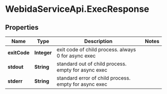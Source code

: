 # WebidaServiceApi.ExecResponse

## Properties
Name | Type | Description | Notes
------------ | ------------- | ------------- | -------------
**exitCode** | **Integer** | exit code of child process. always 0 for async exec | 
**stdout** | **String** | standard out of child process. empty for async exec | 
**stderr** | **String** | standard error of child process. empty for async exec | 


